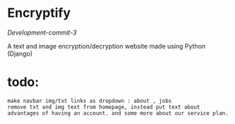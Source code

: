 # Encryptify

*Development-commit-3*

A text and image encryption/decryption website made using Python (Django)

# todo:
    make navbar img/txt links as dropdown : about , jobs
    remove txt and img text from homepage, instead put text about advantages of having an account. and some more about our service plan.